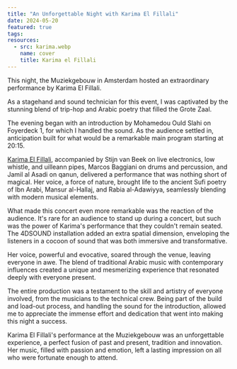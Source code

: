 ```yaml
---
title: "An Unforgettable Night with Karima El Fillali"
date: 2024-05-20
featured: true
tags:
resources:
  - src: karima.webp
    name: cover
    title: Karima el Fillali
---
```

This night, the Muziekgebouw in Amsterdam hosted an extraordinary performance by Karima El Fillali.
<!--more-->
As a stagehand and sound technician for this event, I was captivated by the stunning blend of trip-hop and Arabic poetry that filled the Grote Zaal.

The evening began with an introduction by Mohamedou Ould Slahi on Foyerdeck 1, for which I handled the sound. As the audience settled in, anticipation built for what would be a remarkable main program starting at 20:15.

[Karima El Fillali](https://nl.wikipedia.org/wiki/Karima_El_Fillali), accompanied by Stijn van Beek on live electronics, low whistle, and uilleann pipes, Marcos Baggiani on drums and percussion, and Jamil al Asadi on qanun, delivered a performance that was nothing short of magical. Her voice, a force of nature, brought life to the ancient Sufi poetry of Ibn Arabi, Mansur al-Hallaj, and Rabia al-Adawiyya, seamlessly blending with modern musical elements.

What made this concert even more remarkable was the reaction of the audience. It's rare for an audience to stand up during a concert, but such was the power of Karima's performance that they couldn't remain seated. The 4DSOUND installation added an extra spatial dimension, enveloping the listeners in a cocoon of sound that was both immersive and transformative.

Her voice, powerful and evocative, soared through the venue, leaving everyone in awe. The blend of traditional Arabic music with contemporary influences created a unique and mesmerizing experience that resonated deeply with everyone present.

The entire production was a testament to the skill and artistry of everyone involved, from the musicians to the technical crew. Being part of the build and load-out process, and handling the sound for the introduction, allowed me to appreciate the immense effort and dedication that went into making this night a success.

Karima El Fillali's performance at the Muziekgebouw was an unforgettable experience, a perfect fusion of past and present, tradition and innovation. Her music, filled with passion and emotion, left a lasting impression on all who were fortunate enough to attend.
